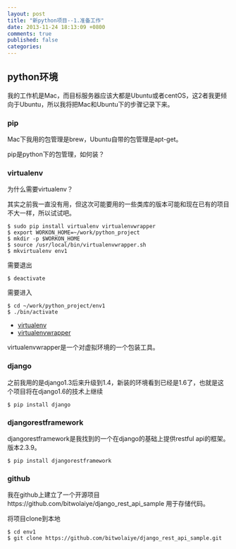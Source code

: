 ```yaml
---
layout: post
title: "新python项目--1.准备工作"
date: 2013-11-24 18:13:09 +0800
comments: true
published: false
categories: 
---
```


## python环境

我的工作机是Mac，而目标服务器应该大都是Ubuntu或者centOS，这2者我更倾向于Ubuntu，所以我将把Mac和Ubuntu下的步骤记录下来。

### pip

Mac下我用的包管理是brew，Ubuntu自带的包管理是apt-get。

pip是python下的包管理，如何装？

### virtualenv
为什么需要virtualenv？

其实之前我一直没有用，但这次可能要用的一些类库的版本可能和现在已有的项目不大一样，所以试试吧。

	$ sudo pip install virtualenv virtualenvwrapper
	$ export WORKON_HOME=~/work/python_project
	$ mkdir -p $WORKON_HOME
	$ source /usr/local/bin/virtualenvwrapper.sh
	$ mkvirtualenv env1

需要退出

	$ deactivate
	
需要进入

	$ cd ~/work/python_project/env1
	$ ./bin/activate
	

* [virtualenv](https://pypi.python.org/pypi/virtualenv)
* [virtualenvwrapper](http://virtualenvwrapper.readthedocs.org/en/latest/)

virtualenvwrapper是一个对虚拟环境的一个包装工具。

### django
之前我用的是django1.3后来升级到1.4，新装的环境看到已经是1.6了，也就是这个项目将在django1.6的技术上继续

	$ pip install django

### djangorestframework
djangorestframework是我找到的一个在django的基础上提供restful api的框架。版本2.3.9。

	$ pip install djangorestframework
	
### github
我在github上建立了一个开源项目https://github.com/bitwolaiye/django_rest_api_sample 用于存储代码。

将项目clone到本地

	$ cd env1
	$ git clone https://github.com/bitwolaiye/django_rest_api_sample.git
	
